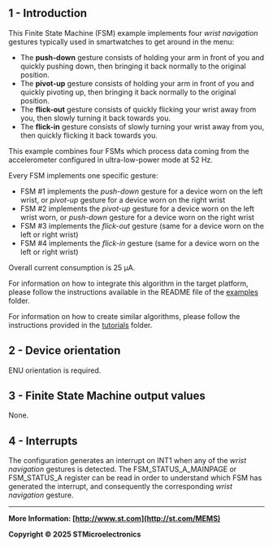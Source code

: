 ## 1 - Introduction

This Finite State Machine (FSM) example implements four *wrist navigation* gestures typically used in smartwatches to get around in the menu:

* The **push-down** gesture consists of holding your arm in front of you and quickly pushing down, then bringing it back normally to the original position.
* The **pivot-up** gesture consists of holding your arm in front of you and quickly pivoting up, then bringing it back normally to the original position.
* The **flick-out** gesture consists of quickly flicking your wrist away from you, then slowly turning it back towards you.
* The **flick-in** gesture consists of slowly turning your wrist away from you, then quickly flicking it back towards you.

This example combines four FSMs which process data coming from the accelerometer configured in ultra-low-power mode at 52 Hz.

Every FSM implements one specific gesture:

* FSM #1 implements the *push-down* gesture for a device worn on the left wrist, or *pivot-up* gesture for a device worn on the right wrist
* FSM #2 implements the *pivot-up* gesture for a device worn on the left wrist worn, or *push-down* gesture for a device worn on the right wrist
* FSM #3 implements the *flick-out* gesture (same for a device worn on the left or right wrist)
* FSM #4 implements the *flick-in* gesture (same for a device worn on the left or right wrist)

Overall current consumption is 25 µA.

For information on how to integrate this algorithm in the target platform, please follow the instructions available in the README file of the [examples](../../../examples) folder.

For information on how to create similar algorithms, please follow the instructions provided in the [tutorials](../../../tutorials) folder.

## 2 - Device orientation

ENU orientation is required.

## 3 - Finite State Machine output values

None.

## 4 - Interrupts

The configuration generates an interrupt on INT1 when any of the *wrist navigation* gestures is detected. The FSM_STATUS_A_MAINPAGE or FSM_STATUS_A register can be read in order to understand which FSM has generated the interrupt, and consequently the corresponding *wrist navigation* gesture.

------

**More Information: [http://www.st.com](http://st.com/MEMS)**

**Copyright © 2025 STMicroelectronics**

